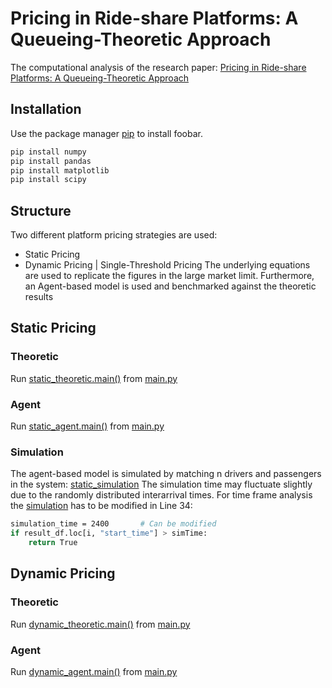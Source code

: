 # Pricing in Ride-share Platforms: A Queueing-Theoretic Approach
The computational analysis of the research paper: [Pricing in Ride-share Platforms: A Queueing-Theoretic Approach](http://www.columbia.edu/~ww2040/8100F16/Riquelme-Johari-Banerjee.pdf)

## Installation
Use the package manager [pip](https://pip.pypa.io/en/stable/) to install foobar.
```bash
pip install numpy
pip install pandas
pip install matplotlib
pip install scipy
```

## Structure 
Two different platform pricing strategies are used:
* Static Pricing
* Dynamic Pricing | Single-Threshold Pricing 
The underlying equations are used to replicate the figures in the large market limit.
Furthermore, an Agent-based model is used and benchmarked against the theoretic results

## Static Pricing
### Theoretic
Run [static_theoretic.main()](static_theoretic.py) from [main.py](main.py)
### Agent
Run [static_agent.main()](static_agent.py) from [main.py](main.py)
### Simulation
The agent-based model is simulated by matching n drivers and passengers in the system: [static_simulation](static_simulation.py)
The simulation time may fluctuate slightly due to the randomly distributed interarrival times. For time frame analysis the [simulation](static_simulation.py) has to be modified in Line 34:
```bash
simulation_time = 2400       # Can be modified
if result_df.loc[i, "start_time"] > simTime:
    return True
```


## Dynamic Pricing
### Theoretic
Run [dynamic_theoretic.main()](dynamic_theoretic.py) from [main.py](main.py)
### Agent
Run [dynamic_agent.main()](dynamic_agent.py) from [main.py](main.py)
